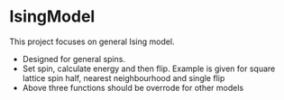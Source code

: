 # IsingModel
This project focuses on general Ising model. 
- Designed for general spins.
- Set spin, calculate energy and then flip. Example is given for square lattice spin half, nearest neighbourhood and single flip
- Above three functions should be overrode for other models